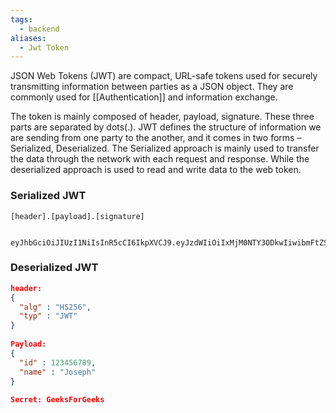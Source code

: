 ```yaml
---
tags:
  - backend
aliases:
  - Jwt Token
---
```

JSON Web Tokens (JWT) are compact, URL-safe tokens used for securely transmitting information between parties as a JSON object. They are commonly used for [[Authentication]] and information exchange.

The token is mainly composed of header, payload, signature. These three parts are separated by dots(.). JWT defines the structure of information we are sending from one party to the another, and it comes in two forms – Serialized, Deserialized. The Serialized approach is mainly used to transfer the data through the network with each request and response. While the deserialized approach is used to read and write data to the web token.

### Serialized JWT

```
[header].[payload].[signature]
```

```

eyJhbGciOiJIUzI1NiIsInR5cCI6IkpXVCJ9.eyJzdWIiOiIxMjM0NTY3ODkwIiwibmFtZSI6IkpvaG4gRG9lIiwiaWF0IjoxNTE2MjM5MDIyfQ.SflKxwRJSMeKKF2QT4fwpMeJf36POk6yJV_adQssw5c
```

### ****Deserialized JWT****

```json
header:  
{  
  "alg" : "HS256",  
  "typ" : "JWT"  
}  
  
Payload:  
{  
  "id" : 123456789,  
  "name" : "Joseph"  
}  
  
Secret: GeeksForGeeks
```
